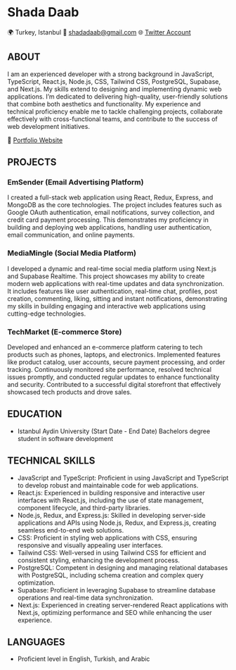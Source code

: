 # Shada Daab

🌍 Turkey, Istanbul
📧 shadadaab@gmail.com
🌐 [Twitter Account](https://twitter.com/itsshdab)

## ABOUT
I am an experienced developer with a strong background in JavaScript, TypeScript, React.js, Node.js, CSS, Tailwind CSS, PostgreSQL, Supabase, and Next.js. My skills extend to designing and implementing dynamic web applications. I’m dedicated to delivering high-quality, user-friendly solutions that combine both aesthetics and functionality. My experience and technical proficiency enable me to tackle challenging projects, collaborate effectively with cross-functional teams, and contribute to the success of web development initiatives.

🔗 [Portfolio Website](https://personal-portfolio-zeta-rouge.vercel.app/)

## PROJECTS

### EmSender (Email Advertising Platform)
I created a full-stack web application using React, Redux, Express, and MongoDB as the core technologies. The project includes features such as Google OAuth authentication, email notifications, survey collection, and credit card payment processing. This demonstrates my proficiency in building and deploying web applications, handling user authentication, email communication, and online payments.

### MediaMingle (Social Media Platform)
I developed a dynamic and real-time social media platform using Next.js and Supabase Realtime. This project showcases my ability to create modern web applications with real-time updates and data synchronization. It includes features like user authentication, real-time chat, profiles, post creation, commenting, liking, sitting and instant notifications, demonstrating my skills in building engaging and interactive web applications using cutting-edge technologies.

### TechMarket (E-commerce Store)
Developed and enhanced an e-commerce platform catering to tech products such as phones, laptops, and electronics. Implemented features like product catalog, user accounts, secure payment processing, and order tracking. Continuously monitored site performance, resolved technical issues promptly, and conducted regular updates to enhance functionality and security. Contributed to a successful digital storefront that effectively showcased tech products and drove sales.

## EDUCATION
- Istanbul Aydin University (Start Date - End Date)
  Bachelors degree student in software development

## TECHNICAL SKILLS
- JavaScript and TypeScript: Proficient in using JavaScript and TypeScript to develop robust and maintainable code for web applications.
- React.js: Experienced in building responsive and interactive user interfaces with React.js, including the use of state management, component lifecycle, and third-party libraries.
- Node.js, Redux, and Express.js: Skilled in developing server-side applications and APIs using Node.js, Redux, and Express.js, creating seamless end-to-end web solutions.
- CSS: Proficient in styling web applications with CSS, ensuring responsive and visually appealing user interfaces.
- Tailwind CSS: Well-versed in using Tailwind CSS for efficient and consistent styling, enhancing the development process.
- PostgreSQL: Competent in designing and managing relational databases with PostgreSQL, including schema creation and complex query optimization.
- Supabase: Proficient in leveraging Supabase to streamline database operations and real-time data synchronization.
- Next.js: Experienced in creating server-rendered React applications with Next.js, optimizing performance and SEO while enhancing the user experience.

## LANGUAGES
- Proficient level in English, Turkish, and Arabic
